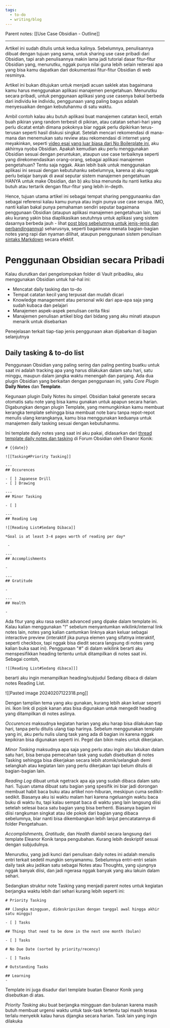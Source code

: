 ```yaml
---
tags:
  - to-do
  - writing/blog
---
```

Parent notes: [[Use Case Obsidian - Outline]]

---

Artikel ini sudah ditulis untuk kedua kalinya. Sebelumnya, penulisannya dibuat dengan tujuan yang sama, untuk sharing use case pribadi dari Obsidian, tapi arah penulisannya makin lama jadi tutorial dasar fitur-fitur Obsidian yang, menurutku, nggak punya nilai guna lebih selain reiterasi apa yang bisa kamu dapatkan dari dokumentasi fitur-fitur Obsidian di web resminya.

Artikel ini bukan ditujukan untuk menjadi acuan saklek atas bagaimana kamu harus menggunakan aplikasi manajemen pengetahuan. Menurutku secara pribadi, untuk penggunaan aplikasi yang use casenya bakal berbeda dari individu ke individu, penggunaan yang paling bagus adalah menyesuaikan dengan kebutuhanmu di satu waktu.

Ambil contoh kalau aku butuh aplikasi buat manajemen catatan kecil, entah buah pikiran yang random terbesit di pikiran, atau catatan sehari-hari yang perlu dicatat entah dimana pokoknya biar nggak perlu dipikirkan terus-terusan seperti hasil diskusi singkat. Setelah mencari rekomendasi di mana-mana dan menemukan satu  review atau rekomendasi di internet yang meyakinkan, seperti [video esai yang luar biasa dari No Boilerplate ini](https://www.youtube.com/watch?v=DbsAQSIKQXk&t=554s&pp=ygUXbm8gYm9pbGVycGxhdGUgb2JzaWRpYW4%3D), aku akhirnya nyoba Obsidian. Apakah kemudian aku perlu menggunakan Obsidian sesuai dengan peruntukan, ataupun use case terbaiknya seperti yang direkomendasikan orang-orang, sebagai aplikasi manajemen pengetahuan? Tentu saja nggak. Akan lebih baik untuk menggunakan aplikasi ini sesuai dengan kebutuhanku sebelumnya, karena a) aku nggak perlu belajar banyak di awal seputar sistem manajemen pengetahuan HANYA untuk make Obsidian, dan b) aku bisa menunda itu nanti ketika aku butuh atau tertarik dengan fitur-fitur yang lebih in-depth.

Hence, tujuan utama artikel ini sebagai tempat sharing penggunaanku dan sebagai referensi kalau kamu punya atau ingin punya use case serupa. IMO, nanti kalian bakal punya pemahaman sendiri seputar bagaimana penggunaan Obsidian (ataupun aplikasi manajemen pengetahuan lain, tapi aku kurang yakin bisa diaplikasikan seutuhnya untuk aplikasi yang sistem dasarnya berbeda jauh - lihat [post blog sebelumnya untuk jenis-jenis dan perbandingannya](https://maulanamd.wordpress.com/2023/12/30/saya-mencoba-aplikasi-tulis-menulis-dan-manajemen-pengetahuan/)) seharusnya, seperti bagaimana menata bagian-bagian notes yang rapi dan nyaman dilihat, ataupun penggunaan sistem penulisan [sintaks Markdown](https://www.markdownguide.org/basic-syntax/) secara efektif.

# Penggunaan Obsidian secara Pribadi

Kalau diurutkan dari pengelompokan folder di Vault pribadiku, aku menggunakan Obsidian untuk hal-hal ini:

- Mencatat daily tasking dan to-do
- Tempat catatan kecil yang terpusat dan mudah dicari
- Knowledge management atau personal wiki dari apa-apa saja yang sudah kubaca dan pelajari
- Manajemen aspek-aspek penulisan cerita fiksi
- Manajemen penulisan artikel blog dari bidang yang aku minati ataupun menarik untuk disebarkan

Penejelasan terkait tiap-tiap jenis penggunaan akan dijabarkan di bagian selanjutnya
## Daily tasking & to-do list

Penggunaan Obsidian yang paling sering dan paling penting buatku untuk saat ini adalah tracking apa yang harus dilakukan dalam satu hari, satu minggu, maupun dalam jangka waktu menengah dan panjang. Ada dua plugin Obsidian yang berkaitan dengan penggunaan ini, yaitu *Core Plugin* **Daily Notes** dan **Template**.

Kegunaan plugin Daily Notes itu simpel. Obsidian bakal generate secara otomatis satu note yang bisa kamu gunakan untuk apapun secara harian. Digabungkan dengan plugin Template, yang memungkinkan kamu membuat kerangka template sehingga bisa membuat note baru tanpa repot-repot menulis ulang kerangkanya, kamu bisa menggunakan keduanya untuk manajemen daily tasking sesuai dengan kebutuhanmu.

Ini template daily notes yang saat ini aku pakai, didasarkan dari [thread template daily notes dan tasking](https://forum.obsidian.md/t/a-template-for-daily-notes/15619)  di Forum Obsidian oleh Eleanor Konik:

```
# {{date}}

![[Tasking#Priority Tasking]]

---
## Occurences

- [ ] Japanese Drill
- [ ] Drawing

---
## Minor Tasking

- [ ] 

---
## Reading Log

![[Reading List#Sedang Dibaca]]

*Goal is at least 3-4 pages worth of reading per day*

 - 

---
## Accomplishments 

- 

---
## Gratitude

- 

---
## Health

- 
```

Ada fitur yang aku rasa sedikit advanced yang dipake dalam template ini. Kalau kalian menggunakan "!" sebelum menyantumkan wikilink/internal link notes lain, notes yang kalian cantumkan linknya akan keluar sebagai interactive preview (interaktif jika punya elemen yang sifatnya interaktif, seperti checkbox, tapi nggak bisa diedit secara langsung di notes yang kalian buka saat ini). Penggunaan "#" di dalam wikilink berarti aku menspesifikkan heading tertentu untuk ditampilkan di notes saat ini. Sebagai contoh,

```
![[Reading List#Sedang dibaca]]]
```

berarti aku ingin menampilkan heading/subjudul Sedang dibaca di dalam notes Reading List.

![[Pasted image 20240207122318.png]]

Dengan tampilan tema yang aku gunakan, kurang lebih akan keluar seperti ini. Ikon link di pojok kanan atas bisa digunakan untuk mengedit heading yang ditampilkan di notes aslinya.

*Occurences* maksudnya kegiatan harian yang aku harap bisa dilakukan tiap hari, tanpa perlu ditulis ulang tiap harinya. Sebelum menggunakan template yang ini, aku perlu nulis ulang task yang ada di bagian ini karena nggak kepikiran bisa digunakan seperti ini. Pegel dan bikin males untuk dikerjakan.

*Minor Tasking* maksudnya apa saja yang perlu atau ingin aku lakukan dalam satu hari, bisa berupa pemecahan task yang sudah disebutkan di notes Tasking sehingga bisa dikerjakan secara lebih atomik/selangkah demi selangkah atau kegiatan lain yang perlu dikerjakan tapi belum ditulis di bagian-bagian lain.

*Reading Log* dibuat untuk ngetrack apa aja yang sudah dibaca dalam satu hari. Tujuan utama dibuat satu bagian yang spesifik ini biar jadi dorongan membuat habit baca buku atau artikel non-hiburan, meskipun cuma sedikit-sedikit. Biasanya aku isi waktu malam hari karena ngeluangin waktu baca buku di waktu itu, tapi kalau sempat baca di waktu yang lain langsung diisi setelah selesai baca satu bagian yang bisa berhenti. Biasanya bagian ini diisi rangkuman singkat atau ide pokok dari bagian yang dibaca sebelumnya, biar nanti bisa dikembangkan lebih lanjut pencatatannya di folder Pengetahuan.

*Accomplishments, Gratitude,* dan *Health* diambil secara langsung dari template Eleanor Konik tanpa pengubahan. Kurang lebih deskriptif sesuai dengan subjudulnya.

Menurutku, yang jadi kunci dari penulisan daily notes ini adalah menulis entri terkait sedetil mungkin senyamanmu. Sebelumnya entri-entri selain daily task aku jadikan satu sebagai Notes atau Thoughts, yang ujungnya nggak banyak diisi, dan jadi ngerasa nggak banyak yang aku lakuin dalam sehari.

Sedangkan struktur note Tasking yang menjadi parent notes untuk kegiatan berjangka waktu lebih dari sehari kurang lebih seperti ini:

```
# Priority Tasking

## (Jangka mingguan, dideskripsikan dengan tanggal awal hingga akhir satu minggu)

- [ ] Tasks

## Things that need to be done in the next one month (bulan)

- [ ] Tasks

# No Due Date (sorted by priority/recency)

- [ ] Tasks

# Outstanding Tasks

## Learning
- 
```

Template ini juga disadur dari template buatan Eleanor Konik yang disebutkan di atas.

*Priority Tasking* aku buat berjangka mingguan dan bulanan karena masih butuh membuat urgensi waktu untuk task-task tertentu tapi masih terasa terlalu menyekik kalau harus dijangka secara harian. Task lain yang ingin dilakuka